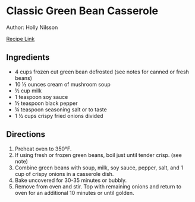 # Classic Green Bean Casserole

Author: Holly Nilsson

[Recipe Link](https://www.spendwithpennies.com/wprm_print/141512)

## Ingredients
- 4 cups frozen cut green bean defrosted (see notes for canned or fresh beans)
- 10 ½ ounces cream of mushroom soup
- ½ cup milk
- 1 teaspoon soy sauce
- ½ teaspoon black pepper
- ¼ teaspoon seasoning salt or to taste
- 1 ½ cups crispy fried onions divided

## Directions
1. Preheat oven to 350°F.
2. If using fresh or frozen green beans, boil just until tender crisp. (see note)
3. Combine green beans with soup, milk, soy sauce, pepper, salt, and 1 cup of crispy onions in a casserole dish.
4. Bake uncovered for 30-35 minutes or bubbly.
5. Remove from oven and stir. Top with remaining onions and return to oven for an additional 10 minutes or until golden.